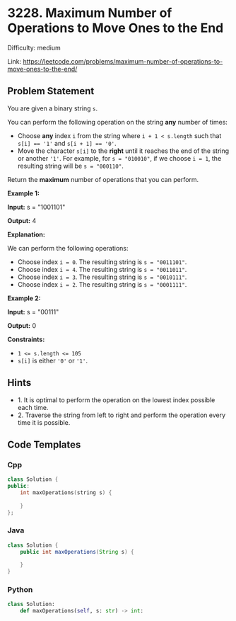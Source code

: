 # 3228. Maximum Number of Operations to Move Ones to the End

Difficulty: medium

Link: https://leetcode.com/problems/maximum-number-of-operations-to-move-ones-to-the-end/

## Problem Statement

You are given a binary string `s`.

You can perform the following operation on the string **any** number of times:

* Choose **any** index `i` from the string where `i + 1 < s.length` such that `s[i] == '1'` and `s[i + 1] == '0'`.
* Move the character `s[i]` to the **right** until it reaches the end of the string or another `'1'`. For example, for `s = "010010"`, if we choose `i = 1`, the resulting string will be `s = "000110"`.

Return the **maximum** number of operations that you can perform.

**Example 1:**

**Input:** s \= "1001101"

**Output:** 4

**Explanation:**

We can perform the following operations:

* Choose index `i = 0`. The resulting string is `s = "0011101"`.
* Choose index `i = 4`. The resulting string is `s = "0011011"`.
* Choose index `i = 3`. The resulting string is `s = "0010111"`.
* Choose index `i = 2`. The resulting string is `s = "0001111"`.

**Example 2:**

**Input:** s \= "00111"

**Output:** 0

**Constraints:**

* `1 <= s.length <= 105`
* `s[i]` is either `'0'` or `'1'`.

## Hints

- 1\. It is optimal to perform the operation on the lowest index possible each time.
- 2\. Traverse the string from left to right and perform the operation every time it is possible.

## Code Templates

### Cpp
```cpp
class Solution {
public:
    int maxOperations(string s) {
        
    }
};
```

### Java
```java
class Solution {
    public int maxOperations(String s) {
        
    }
}
```

### Python
```python
class Solution:
    def maxOperations(self, s: str) -> int:
        
```

